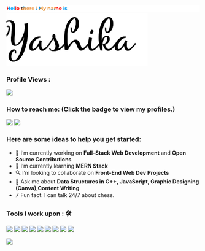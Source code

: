 ![Name](Textupper.png)
![Name](Maskedname1.png)


 ### Profile Views :<br>
  <img src="https://profile-counter.glitch.me/creativeyashi/count.svg" />


### How to reach me: <strong>(Click the badge to view my profiles.)</strong>

<img src="https://img.shields.io/badge/yashikagupta082@gmail.com-%23D14836.svg?&style=for-the-badge&logo=gmail&logoColor=white" href="yashikagupta082@gmail.com">     <a href="https://www.linkedin.com/in/yashika20007/"><img src="https://img.shields.io/badge/Yashika Gupta-%230077B5.svg?&style=for-the-badge&logo=linkedin&logoColor=white" ></a> 

### Here are some ideas to help you get started:

- 🔭 I’m currently working on <strong>Full-Stack Web Development</strong> and <strong>Open Source Contributions</strong>
- 🌱 I’m currently learning <strong>MERN Stack</strong>
- 🔍 I’m looking to collaborate on <strong>Front-End Web Dev Projects</strong>
- 💬 Ask me about <strong>Data Structures in C++, JavaScript, Graphic Designing (Canva),Content Writing</strong>
- ⚡ Fun fact: I can talk 24/7 about chess.

### Tools I work upon : 🛠

<img src="https://img.shields.io/badge/c++%20-%2300599C.svg?&style=for-the-badge&logo=c%2B%2B&logoColor=white">   <img src="https://img.shields.io/badge/php%20-%2314354C.svg?&style=for-the-badge&logo=php&logoColor=white">   <img src="https://img.shields.io/badge/javascript%20-%23323330.svg?&style=for-the-badge&logo=javascript&logoColor=%23F7DF1E"> <img src="https://img.shields.io/badge/html5%20-%23E34F26.svg?&style=for-the-badge&logo=html5&logoColor=white">   <img src="https://img.shields.io/badge/css3%20-%231572B6.svg?&style=for-the-badge&logo=css3&logoColor=white">   <img src="https://img.shields.io/badge/MySql%20-%2320232a.svg?&style=for-the-badge&logo=react&logoColor=%2361DAFB">   <img src="https://img.shields.io/badge/C%20-%23563D7C.svg?&style=for-the-badge&logo=c&logoColor=white">   <img src="https://img.shields.io/badge/git%20-%23F05033.svg?&style=for-the-badge&logo=git&logoColor=white"/>   <img src="http://img.shields.io/badge/-VS%20Code-000000?style=for-the-badge&logo=Visual-studio-code&logoColor=blue">

<img src="https://github-readme-stats.vercel.app/api?username=creativeyashi&show_icons=true&title_color=03fc90&icon_color=03fc90&text_color=03fc90&bg_color=002b19">

